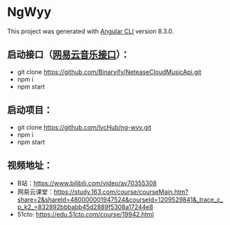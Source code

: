 # NgWyy

This project was generated with [Angular CLI](https://github.com/angular/angular-cli) version 8.3.0.

## 启动接口（[网易云音乐接口](NeteaseCloudMusicApi)）：
- git clone https://github.com/Binaryify/NeteaseCloudMusicApi.git
- npm i
- npm start


## 启动项目：
- git clone https://github.com/lycHub/ng-wyy.git
- npm i
- npm start


## 视频地址：
- B站：https://www.bilibili.com/video/av70355308
- 网易云课堂：https://study.163.com/course/courseMain.htm?share=2&shareId=480000001947524&courseId=1209529841&_trace_c_p_k2_=832892bbbabb45d2889f5308a17244e8
- 51cto: https://edu.51cto.com/course/19942.html